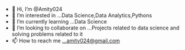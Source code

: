 - 👋 Hi, I’m @Amity024
- 👀 I’m interested in ...Data Science,Data Analytics,Pythons
- 🌱 I’m currently learning ...Data Science
- 💞️ I’m looking to collaborate on ...Projects related to data science and solving problems related to it
- 📫 How to reach me ...amity024@gmail.com

<!---
Amity024/Amity024 is a ✨ special ✨ repository because its `README.md` (this file) appears on your GitHub profile.
You can click the Preview link to take a look at your changes.
--->
